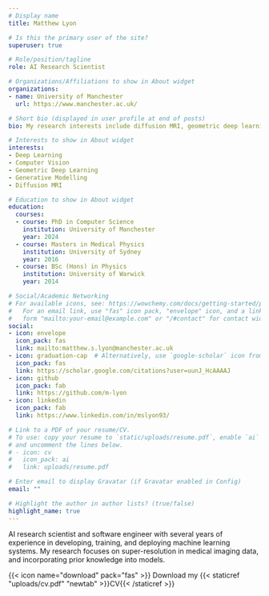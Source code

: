 ```yaml
---
# Display name
title: Matthew Lyon

# Is this the primary user of the site?
superuser: true

# Role/position/tagline
role: AI Research Scientist

# Organizations/Affiliations to show in About widget
organizations:
- name: University of Manchester
  url: https://www.manchester.ac.uk/

# Short bio (displayed in user profile at end of posts)
bio: My research interests include diffusion MRI, geometric deep learning, and computer vision.

# Interests to show in About widget
interests:
- Deep Learning
- Computer Vision
- Geometric Deep Learning
- Generative Modelling
- Diffusion MRI

# Education to show in About widget
education:
  courses:
  - course: PhD in Computer Science
    institution: University of Manchester
    year: 2024
  - course: Masters in Medical Physics
    institution: University of Sydney
    year: 2016
  - course: BSc (Hons) in Physics
    institution: University of Warwick
    year: 2014

# Social/Academic Networking
# For available icons, see: https://wowchemy.com/docs/getting-started/page-builder/#icons
#   For an email link, use "fas" icon pack, "envelope" icon, and a link in the
#   form "mailto:your-email@example.com" or "/#contact" for contact widget.
social:
- icon: envelope
  icon_pack: fas
  link: mailto:matthew.s.lyon@manchester.ac.uk
- icon: graduation-cap  # Alternatively, use `google-scholar` icon from `ai` icon pack
  icon_pack: fas
  link: https://scholar.google.com/citations?user=uunJ_HcAAAAJ
- icon: github
  icon_pack: fab
  link: https://github.com/m-lyon
- icon: linkedin
  icon_pack: fab
  link: https://www.linkedin.com/in/mslyon93/

# Link to a PDF of your resume/CV.
# To use: copy your resume to `static/uploads/resume.pdf`, enable `ai` icons in `params.toml`, 
# and uncomment the lines below.
# - icon: cv
#   icon_pack: ai
#   link: uploads/resume.pdf

# Enter email to display Gravatar (if Gravatar enabled in Config)
email: ""

# Highlight the author in author lists? (true/false)
highlight_name: true
---
```

AI research scientist and software engineer with several years of experience in developing, training, and deploying machine learning systems. My research focuses on super-resolution in medical imaging data, and incorporating prior knowledge into models.

{{< icon name="download" pack="fas" >}} Download my {{< staticref "uploads/cv.pdf" "newtab" >}}CV{{< /staticref >}}
